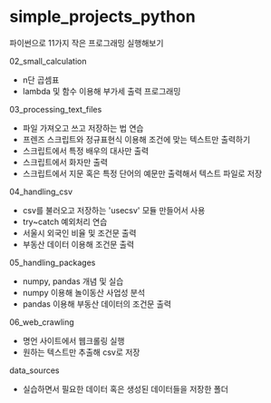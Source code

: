 # simple_projects_python
파이썬으로 11가지 작은 프로그래밍 실행해보기

02_small_calculation
- n단 곱셈표 
- lambda 및 함수 이용해 부가세 출력 프로그래밍

03_processing_text_files
- 파일 가져오고 쓰고 저장하는 법 연습
- 프렌즈 스크립트와 정규표현식 이용해 조건에 맞는 텍스트만 출력하기
- 스크립트에서 특정 배우의 대사만 출력
- 스크립트에서 화자만 출력
- 스크립트에서 지문 혹은 특정 단어의 예문만 출력해서 텍스트 파일로 저장

04_handling_csv
- csv를 불러오고 저장하는 'usecsv' 모듈 만들어서 사용
- try~catch 예외처리 연습
- 서울시 외국인 비율 및 조건문 출력
- 부동산 데이터 이용해 조건문 출력 

05_handling_packages
- numpy, pandas 개념 및 실습
- numpy 이용해 놀이동산 사업성 분석
- pandas 이용해 부동산 데이터의 조건문 출력 

06_web_crawling
- 명언 사이트에서 웹크롤링 실행
- 원하는 텍스트만 추출해 csv로 저장

data_sources
- 실습하면서 필요한 데이터 혹은 생성된 데이터들을 저장한 폴더 
